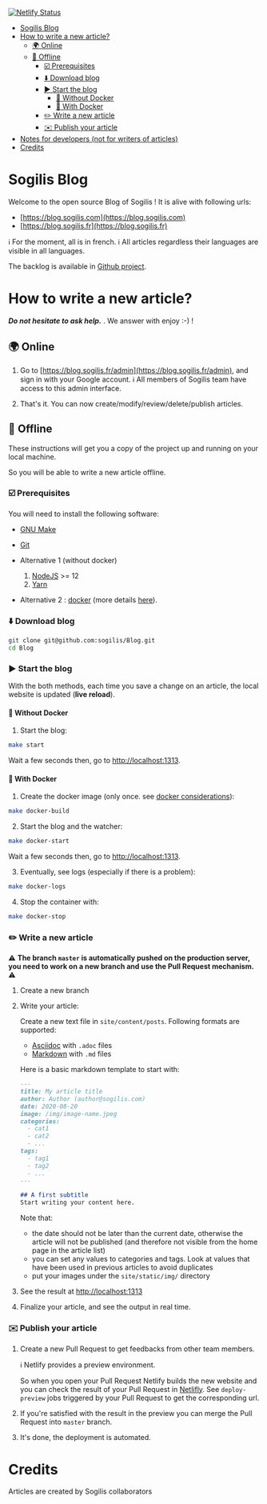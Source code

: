 [![Netlify Status](https://api.netlify.com/api/v1/badges/be2fba7f-a8a8-44de-b957-efc6901dba61/deploy-status)](https://app.netlify.com/sites/wizardly-roentgen-e7f07e/deploys)

* [Sogilis Blog](#sogilis-blog)
* [How to write a new article?](#how-to-write-a-new-article)
    * [🌍 Online](#online)
    * [🔌 Offline](#offline)
        * [☑️ Prerequisites](#prerequisites)
        * [⬇️ Download blog](#download-blog)
        * [▶️ Start the blog](#start-the-blog)
            * [🤘 Without Docker](#without-docker)
            * [🐳 With Docker](#with-docker)
        * [✏️ Write a new article](#write-a-new-article)
        * [✉️ Publish your article](#publish-your-article)
* [Notes for developers (not for writers of articles)](docs/dev.md)
* [Credits](#credits)

# Sogilis Blog

Welcome to the open source Blog of Sogilis !
It is alive with following urls:

- [https://blog.sogilis.com](https://blog.sogilis.com)
- [https://blog.sogilis.fr](https://blog.sogilis.fr)

:information_source: For the moment, all is in french.
:information_source: All articles regardless their languages are visible in all languages.

The backlog is available in [Github project](https://github.com/sogilis/Blog/projects/2).

# How to write a new article?

***Do not hesitate to ask help.*** . We answer with enjoy :-) !

## 🌍 Online

1. Go to [https://blog.sogilis.fr/admin](https://blog.sogilis.fr/admin), and sign in with your Google account.
:information_source: All members of Sogilis team have access to this admin interface.

2. That's it. You can now create/modify/review/delete/publish articles.

## 🔌 Offline

These instructions will get you a copy of the project up and running on your
local machine.

So you will be able to write a new article offline.

### ☑️ Prerequisites

You will need to install the following software:

* [GNU Make](docs/prerequisites.md#gnu-make)

* [Git](https://git-scm.com)

* Alternative 1 (without docker)
    1. [NodeJS](https://nodejs.org) >= 12
    2. [Yarn](https://yarnpkg.com/lang/en/docs/install/)

* Alternative 2 : [docker](https://docs.docker.com/install/) (more details [here](docs/prerequisites.md#docker)).

### ⬇️ Download blog

```bash
git clone git@github.com:sogilis/Blog.git
cd Blog
```

### ▶️ Start the blog

With the both methods, each time you save a change on an article, the local
website is updated (**live reload**).

#### 🤘 Without Docker

1. Start the blog:

```bash
make start
```

Wait a few seconds then, go to [http://localhost:1313](http://localhost:1313).

#### 🐳 With Docker

1. Create the docker image (only once. see [docker considerations](docs/docker.md)):

```bash
make docker-build
```

2. Start the blog and the watcher:

```bash
make docker-start
```
Wait a few seconds then, go to [http://localhost:1313](http://localhost:1313).

3. Eventually, see logs (especially if there is a problem):

```bash
make docker-logs
```

4. Stop the container with:

```bash
make docker-stop
```


### ✏️ Write a new article

:warning: __The branch `master` is automatically pushed on the production server, you need to work on a new branch and use the Pull Request mechanism.__ :warning:

1. Create a new branch

2. Write your article:

   Create a new text file in `site/content/posts`.
   Following formats are supported:
      - [Asciidoc](https://asciidoctor.org) with `.adoc` files
      - [Markdown](https://en.wikipedia.org/wiki/Markdown) with `.md` files

   Here is a basic markdown template to start with:

   ```markdown
   ---
   title: My article title
   author: Author (author@sogilis.com)
   date: 2020-08-20
   image: /img/image-name.jpeg
   categories:
     - cat1
     - cat2
     - ...
   tags:
     - tag1
     - tag2
     - ...
   ---

   ## A first subtitle
   Start writing your content here.
   ```

   Note that:
   - the date should not be later than the current date, otherwise the article will not be published (and therefore not visible from the home page in the article list)
   - you can set any values to categories and tags. Look at values that have been used in previous articles to avoid duplicates
   - put your images under the `site/static/img/` directory

3. See the result at [http://localhost:1313](http://localhost:1313)

4. Finalize your article, and see the output in real time.

### ✉️ Publish your article

1. Create a new Pull Request to get feedbacks from other team members.

   :information_source: Netlify provides a preview environment.

   So when you open your Pull Request Netlify builds the new website and you can check the result of your Pull Request in [Netlifly](https://app.netlify.com/sites/wizardly-roentgen-e7f07e/deploys). See `deploy-preview` jobs triggered by your Pull Request to get the corresponding url.


2. If you're satisfied with the result in the preview you can merge the Pull Request into `master` branch.

6. It's done, the deployment is automated.


# Credits

Articles are created by Sogilis collaborators
